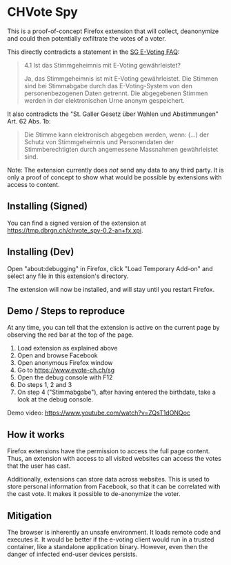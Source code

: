 # CHVote Spy

This is a proof-of-concept Firefox extension that will collect, deanonymize and
could then potentially exfiltrate the votes of a voter.

This directly contradicts a statement in the
[SG E-Voting FAQ](https://doc.evote-ch.ch/sg/faq/de/):

> 4.1 Ist das Stimmgeheimnis mit E-Voting gewährleistet? 
>
> Ja, das Stimmgeheimnis ist mit E-Voting gewährleistet. Die Stimmen sind bei 
> Stimmabgabe durch das E-Voting-System von den personenbezogenen Daten getrennt. 
> Die abgegebenen Stimmen werden in der elektronischen Urne anonym gespeichert. 

It also contradicts the "St. Galler Gesetz über Wahlen und Abstimmungen" Art.
62 Abs. 1b:

> Die Stimme kann elektronisch abgegeben werden, wenn: (...) der Schutz von
> Stimmgeheimnis und Personendaten der Stimmberechtigten durch angemessene
> Massnahmen gewährleistet sind.

Note: The extension currently does *not* send any data to any third party.
It is only a proof of concept to show what would be possible by extensions
with access to content.

## Installing (Signed)

You can find a signed version of the extension at https://tmp.dbrgn.ch/chvote_spy-0.2-an+fx.xpi.

## Installing (Dev)

Open "about:debugging" in Firefox, click "Load Temporary Add-on" and select any
file in this extension's directory.

The extension will now be installed, and will stay until you restart Firefox.

## Demo / Steps to reproduce

At any time, you can tell that the extension is active on the current page by
observing the red bar at the top of the page.

1. Load extension as explained above
2. Open and browse Facebook
3. Open anonymous Firefox window
4. Go to https://www.evote-ch.ch/sg
5. Open the debug console with F12
6. Do steps 1, 2 and 3
7. On step 4 ("Stimmabgabe"), after having entered the birthdate, take a look at the debug console.

Demo video: https://www.youtube.com/watch?v=ZQsT1dONQoc

## How it works

Firefox extensions have the permission to access the full page content. Thus,
an extension with access to all visited websites can access the votes that the
user has cast.

Additionally, extensions can store data across websites. This is used to store
personal information from Facebook, so that it can be correlated with the cast
vote. It makes it possible to de-anonymize the voter.

## Mitigation

The browser is inherently an unsafe environment. It loads remote code and
executes it. It would be better if the e-voting client would run in a trusted
container, like a standalone application binary. However, even then the danger
of infected end-user devices persists.
